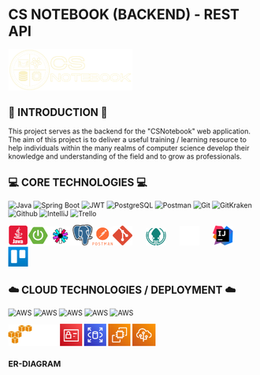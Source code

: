 # CS NOTEBOOK (BACKEND) - REST API
<img src="img/csn.png" alt="cs notebook logo" width="50%">

## :book: INTRODUCTION :book:
This project serves as the backend for the "CSNotebook" web application. The aim of this project is to deliver a useful training / learning resource to help individuals within the many realms of computer science develop their knowledge and understanding of the field and to grow as professionals. 

## :computer: CORE TECHNOLOGIES :computer:
![Java](https://img.shields.io/badge/Java-E50914?style=for-the-badge&logo=java&logoColor=white) ![Spring Boot](https://img.shields.io/badge/Spring_Boot-6DB33F?style=for-the-badge&logo=spring&logoColor=white)  ![JWT](https://img.shields.io/badge/JWT-430098?style=for-the-badge&logo=&logoColor=white) ![PostgreSQL](https://img.shields.io/badge/PostgreSQL-316192?style=for-the-badge&logo=postgresql&logoColor=white)  ![Postman](https://img.shields.io/badge/Postman-D83B01?style=for-the-badge&logo=&logoColor=white)
![Git](https://img.shields.io/badge/Git-E23237?style=for-the-badge&logo=&logoColor=white) ![GitKraken](https://img.shields.io/badge/GitKraken-38B2AC?style=for-the-badge&logo=&logoColor=white) ![Github](https://img.shields.io/badge/GitHub-100000?style=for-the-badge&logo=github&logoColor=white) ![IntelliJ](https://img.shields.io/badge/IntelliJ_IDEA-430110?style=for-the-badge&logo=&logoColor=white) ![Trello](https://img.shields.io/badge/Trello-1793D1?style=for-the-badge&logo=&logoColor=white)

<img src="img/java_red.png" alt="java logo" width="8%"><img src="img/sboot.png" alt="spring boot logo" width="8%"><img src="img/jwt.png" alt="jwt logo" width="10%"><img src="img/pg.png" alt="pg logo" width="8%"><img src="img/post.png" alt="post logo" width="8%"><img src="img/git.png" alt="git logo" width="8%">&nbsp;&nbsp;&nbsp;&nbsp;&nbsp;&nbsp;&nbsp;<img src="img/gitkrak.png" alt="gitkraken logo" width="8%">&nbsp;&nbsp;&nbsp;&nbsp;&nbsp;&nbsp;&nbsp;<img src="img/gh.png" alt="github logo" width="8%">&nbsp;&nbsp;&nbsp;&nbsp;&nbsp;&nbsp;&nbsp;<img src="img/intellij.png" alt="intellij logo" width="8%">&nbsp;&nbsp;&nbsp;&nbsp;&nbsp;&nbsp;&nbsp;<img src="img/trello.jpg" alt="trello logo" width="8%">  

## :cloud: CLOUD TECHNOLOGIES / DEPLOYMENT :cloud:
![AWS](https://img.shields.io/badge/Amazon_AWS-232F3E?style=for-the-badge&logo=amazon-aws&logoColor=white) ![AWS](https://img.shields.io/badge/IAM-232F3E?style=for-the-badge&logo=amazon-aws&logoColor=white) ![AWS](https://img.shields.io/badge/RDS-232F3E?style=for-the-badge&logo=amazon-aws&logoColor=white) ![AWS](https://img.shields.io/badge/EC2-232F3E?style=for-the-badge&logo=amazon-aws&logoColor=white) ![AWS](https://img.shields.io/badge/Elastic_Beanstalk-232F3E?style=for-the-badge&logo=amazon-aws&logoColor=white)  

<img src="img/aws1.png" alt="aws logo" width="20%">&nbsp;<img src="img/iam.png" alt="iam logo" width="8.925%">&nbsp;<img src="img/rds.png" alt="red logo" width="9%">&nbsp;<img src="img/ec2.png" alt="ec2 logo" width="9%">&nbsp;<img src="img/ebs.png" alt="elastic bean stalk" width="9.23%">  



### ER-DIAGRAM

